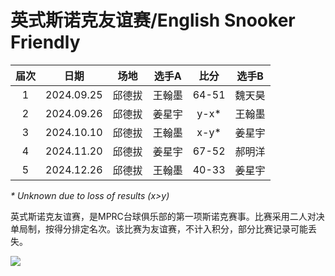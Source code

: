 # 英式斯诺克友谊赛/English Snooker Friendly

| 届次 | 日期        | 场地  | 选手A  | 比分   | 选手B  |
| :--: | :--------: | :---:  | :---: | :---: | :---: |
| 1    | 2024.09.25 | 邱德拔 | 王翰墨 | 64-51 | 魏天昊 |
| 2    | 2024.09.26 | 邱德拔 | 姜星宇 | y-x\* | 王翰墨 |
| 3    | 2024.10.10 | 邱德拔 | 王翰墨 | x-y\* | 姜星宇 |
| 4    | 2024.11.20 | 邱德拔 | 姜星宇 | 67-52 | 郝明洋 |
| 5    | 2024.12.26 | 邱德拔 | 王翰墨 | 40-33 | 姜星宇 |

*\* Unknown due to loss of results (x>y)*

英式斯诺克友谊赛，是MPRC台球俱乐部的第一项斯诺克赛事。比赛采用二人对决单局制，按得分排定名次。该比赛为友谊赛，不计入积分，部分比赛记录可能丢失。

![](./img/english_snooker_friendly.jpg)